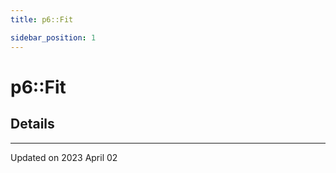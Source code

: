 ```yaml
---
title: p6::Fit

sidebar_position: 1
---
```


# p6::Fit





## Details
-------------------------------

Updated on 2023 April 02